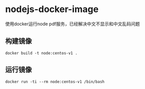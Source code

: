 # nodejs-docker-image
使用docker运行node pdf服务，已经解决中文不显示和中文乱码问题

## 构建镜像
```
docker build -t node:centos-v1 .
```

## 运行镜像
```
docker run -ti --rm node:centos-v1 /bin/bash
```
